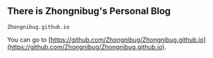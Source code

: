 ## There is Zhongnibug's Personal Blog
```
Zhongnibug.github.io
```


You can go to [https://github.com/Zhongnibug/Zhongnibug.github.io](https://github.com/Zhongnibug/Zhongnibug.github.io).
